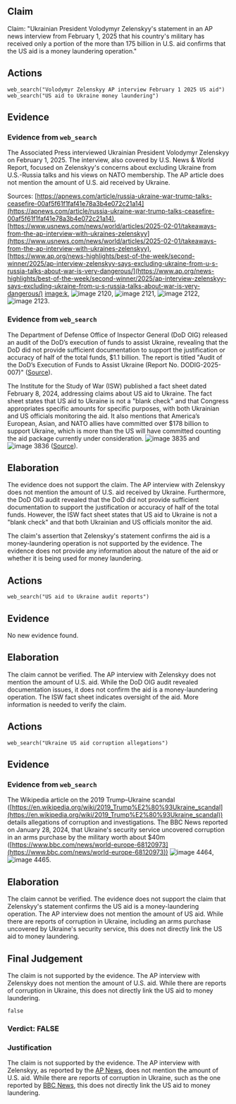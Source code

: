 ## Claim
Claim: "Ukrainian President Volodymyr Zelenskyy's statement in an AP news interview from February 1, 2025 that his country's military has received only a portion of the more than 175 billion in U.S. aid confirms that the US aid is a money laundering operation."

## Actions
```
web_search("Volodymyr Zelenskyy AP interview February 1 2025 US aid")
web_search("US aid to Ukraine money laundering")
```

## Evidence
### Evidence from `web_search`
The Associated Press interviewed Ukrainian President Volodymyr Zelenskyy on February 1, 2025. The interview, also covered by U.S. News & World Report, focused on Zelenskyy's concerns about excluding Ukraine from U.S.-Russia talks and his views on NATO membership. The AP article does not mention the amount of U.S. aid received by Ukraine.

Sources: [https://apnews.com/article/russia-ukraine-war-trump-talks-ceasefire-00af5f61f1faf41e78a3b4e072c21a14](https://apnews.com/article/russia-ukraine-war-trump-talks-ceasefire-00af5f61f1faf41e78a3b4e072c21a14), [https://www.usnews.com/news/world/articles/2025-02-01/takeaways-from-the-ap-interview-with-ukraines-zelenskyy](https://www.usnews.com/news/world/articles/2025-02-01/takeaways-from-the-ap-interview-with-ukraines-zelenskyy), [https://www.ap.org/news-highlights/best-of-the-week/second-winner/2025/ap-interview-zelenskyy-says-excluding-ukraine-from-u-s-russia-talks-about-war-is-very-dangerous/](https://www.ap.org/news-highlights/best-of-the-week/second-winner/2025/ap-interview-zelenskyy-says-excluding-ukraine-from-u-s-russia-talks-about-war-is-very-dangerous/) <image:k>, ![image 2120](media/2025-08-07_19-52-1754596332-296109.jpg), ![image 2121](media/2025-08-07_19-52-1754596332-516251.jpg), ![image 2122](media/2025-08-07_19-52-1754596332-754195.jpg), ![image 2123](media/2025-08-07_19-52-1754596332-978175.jpg).


### Evidence from `web_search`
The Department of Defense Office of Inspector General (DoD OIG) released an audit of the DoD’s execution of funds to assist Ukraine, revealing that the DoD did not provide sufficient documentation to support the justification or accuracy of half of the total funds, $1.1 billion. The report is titled "Audit of the DoD’s Execution of Funds to Assist Ukraine (Report No. DODIG-2025-007)" ([Source](https://www.dodig.mil/In-the-Spotlight/Article/3940692/press-release-audit-of-the-dods-execution-of-funds-to-assist-ukraine-report-no/)).

The Institute for the Study of War (ISW) published a fact sheet dated February 8, 2024, addressing claims about US aid to Ukraine. The fact sheet states that US aid to Ukraine is not a "blank check" and that Congress appropriates specific amounts for specific purposes, with both Ukrainian and US officials monitoring the aid. It also mentions that America’s European, Asian, and NATO allies have committed over $178 billion to support Ukraine, which is more than the US will have committed counting the aid package currently under consideration. ![image 3835](media/2025-08-22_23-51-1755906677-227417.jpg) and ![image 3836](media/2025-08-22_23-51-1755906677-937291.jpg) ([Source](https://www.understandingwar.org/backgrounder/fact-sheet-us-assistance-ukraine)).


## Elaboration
The evidence does not support the claim. The AP interview with Zelenskyy does not mention the amount of U.S. aid received by Ukraine. Furthermore, the DoD OIG audit revealed that the DoD did not provide sufficient documentation to support the justification or accuracy of half of the total funds. However, the ISW fact sheet states that US aid to Ukraine is not a "blank check" and that both Ukrainian and US officials monitor the aid.

The claim's assertion that Zelenskyy's statement confirms the aid is a money-laundering operation is not supported by the evidence. The evidence does not provide any information about the nature of the aid or whether it is being used for money laundering.


## Actions
```
web_search("US aid to Ukraine audit reports")
```

## Evidence
No new evidence found.

## Elaboration
The claim cannot be verified. The AP interview with Zelenskyy does not mention the amount of U.S. aid. While the DoD OIG audit revealed documentation issues, it does not confirm the aid is a money-laundering operation. The ISW fact sheet indicates oversight of the aid. More information is needed to verify the claim.


## Actions
```
web_search("Ukraine US aid corruption allegations")
```

## Evidence
### Evidence from `web_search`
The Wikipedia article on the 2019 Trump–Ukraine scandal ([https://en.wikipedia.org/wiki/2019_Trump%E2%80%93Ukraine_scandal](https://en.wikipedia.org/wiki/2019_Trump%E2%80%93Ukraine_scandal)) details allegations of corruption and investigations. The BBC News reported on January 28, 2024, that Ukraine's security service uncovered corruption in an arms purchase by the military worth about $40m ([https://www.bbc.com/news/world-europe-68120973](https://www.bbc.com/news/world-europe-68120973)) ![image 4464](media/2025-08-23_11-50-1755949825-724000.jpg), ![image 4465](media/2025-08-23_11-50-1755949826-081475.jpg).


## Elaboration
The claim cannot be verified. The evidence does not support the claim that Zelenskyy's statement confirms the US aid is a money-laundering operation. The AP interview does not mention the amount of US aid. While there are reports of corruption in Ukraine, including an arms purchase uncovered by Ukraine's security service, this does not directly link the US aid to money laundering.


## Final Judgement
The claim is not supported by the evidence. The AP interview with Zelenskyy does not mention the amount of U.S. aid. While there are reports of corruption in Ukraine, this does not directly link the US aid to money laundering.

`false`

### Verdict: FALSE

### Justification
The claim is not supported by the evidence. The AP interview with Zelenskyy, as reported by the [AP News](https://apnews.com/article/russia-ukraine-war-trump-talks-ceasefire-00af5f61f1faf41e78a3b4e072c21a14), does not mention the amount of U.S. aid. While there are reports of corruption in Ukraine, such as the one reported by [BBC News](https://www.bbc.com/news/world-europe-68120973), this does not directly link the US aid to money laundering.
